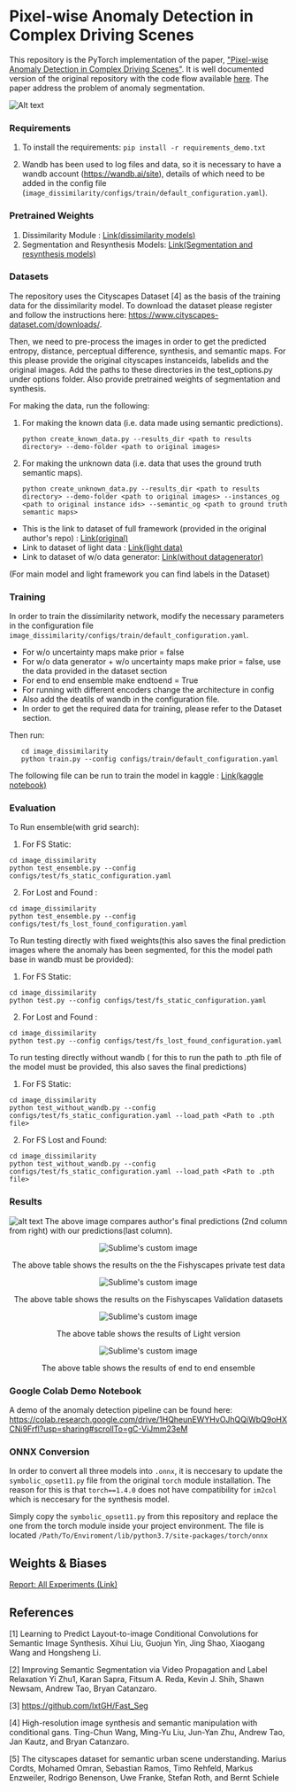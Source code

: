 # Pixel-wise Anomaly Detection in Complex Driving Scenes
This repository is the PyTorch implementation of the paper, ["Pixel-wise Anomaly Detection in Complex Driving Scenes"](https://arxiv.org/abs/2103.05445). It is well documented version of the original repository with the code flow available [here](https://github.com/giandbt/synboost). The paper address the problem of anomaly segmentation.

![Alt text](display_images/methodology.png?raw=true "Methodology")

### Requirements

1) To install the requirements:
```pip install -r requirements_demo.txt```

2) Wandb has been used to log files and data, so it is necessary to have a wandb account (https://wandb.ai/site), details of which need to be added in the config file (`image_dissimilarity/configs/train/default_configuration.yaml`). 


### Pretrained Weights

1) Dissimilarity Module : [Link(dissimilarity models)](https://drive.google.com/drive/folders/16ELWb4Qu0AZ5dolf1vT5SoIkpdNR59DR?usp=sharing)
2) Segmentation and Resynthesis Models: [Link(Segmentation and resynthesis models)](https://drive.google.com/drive/folders/1OLsxpM_D6c8kGxikZwlytYDYZtR8S3C-?usp=sharing)


### Datasets 
The repository uses the Cityscapes Dataset [4] as the basis of the training data for the dissimilarity model. 
To download the dataset please register and follow the instructions here: https://www.cityscapes-dataset.com/downloads/.

Then, we need to pre-process the images in order to get the predicted entropy, distance, perceptual difference, synthesis, and semantic maps.
For this please provide the original cityscapes instanceids, labelids and the original images. Add the paths to these directories in the test_options.py under options folder.
Also provide pretrained weights of segmentation and synthesis.

For making the data, run the following:

1) For making the known data (i.e. data made using semantic predictions).
   ```
   python create_known_data.py --results_dir <path to results directory> --demo-folder <path to original images>
   ```

2) For making the unknown data (i.e. data that uses the ground truth semantic maps).
   ```
   python create_unknown_data.py --results_dir <path to results directory> --demo-folder <path to original images> --instances_og <path to original instance ids> --semantic_og <path to ground truth semantic maps>
   ```

- This is the link to dataset of full framework (provided in the original author's repo) : [Link(original)](http://robotics.ethz.ch/~asl-datasets/Dissimilarity/data_processed.tar)
- Link to dataset of light data : [Link(light data)](https://www.kaggle.com/mlrc2021anonymous/synboost-light-data)
- Link to dataset of w/o data generator: [Link(without datagenerator)](https://www.kaggle.com/mlrc2021anonymous/synboost-without-data-generator)

(For main model and light framework you can find labels in the Dataset)


### Training 
In order to train the dissimilarity network, modify the necessary parameters in the configuration file `image_dissimilarity/configs/train/default_configuration.yaml`. 
   - For w/o uncertainty maps make prior = false
   - For w/o data generator + w/o uncertainty maps make prior = false, use the data provided in the dataset section
   - For end to end ensemble make endtoend = True
   - For running with different encoders change the architecture in config
   - Also add the deatils of wandb in the configuration file.
   - In order to get the required data for training, please refer to the Dataset section. 

Then run: 
```
   cd image_dissimilarity
   python train.py --config configs/train/default_configuration.yaml
```
The following file can be run to train the model in kaggle : [Link(kaggle notebook)](https://www.kaggle.com/mlrc2021anonymous/synboost-pytorch)

### Evaluation
To Run ensemble(with grid search):
1) For FS Static: 
```
cd image_dissimilarity
python test_ensemble.py --config configs/test/fs_static_configuration.yaml 
```

2) For Lost and Found : 
```
cd image_dissimilarity
python test_ensemble.py --config configs/test/fs_lost_found_configuration.yaml 
```

To Run testing directly with fixed weights(this also saves the final prediction images where the anomaly has been segmented, for this the model path base in wandb must be provided):
1) For FS Static: 
```
cd image_dissimilarity
python test.py --config configs/test/fs_static_configuration.yaml 
``` 
2) For Lost and Found : 
```
cd image_dissimilarity
python test.py --config configs/test/fs_lost_found_configuration.yaml 
```
To run testing directly without wandb ( for this to run the path to .pth file of the model must be provided, this also saves the final predictions)
1) For FS Static:
```
cd image_dissimilarity
python test_without_wandb.py --config configs/test/fs_static_configuration.yaml --load_path <Path to .pth file>
```
2) For FS Lost and Found:
```
cd image_dissimilarity
python test_without_wandb.py --config configs/test/fs_static_configuration.yaml --load_path <Path to .pth file>
```
   
### Results

![alt text](https://github.com/manideep1108/synboost/blob/master/display_images/Comapring%20oututs%20of%20ours%20and%20authors.jpeg?raw=true)
The above image compares author's final predictions (2nd column from right) with our predictions(last column).


<p align="center">
  <img src="https://github.com/manideep1108/synboost/blob/master/display_images/main%20results.png?raw=true" alt="Sublime's custom image"/>
</p>
<p align="center">
  The above table shows the results on the the Fishyscapes private test data
</p>

<p align="center">
  <img src="https://github.com/manideep1108/synboost/blob/master/display_images/table%202.png?raw=true" alt="Sublime's custom image"/>
</p>
<p align="center">
  The above table shows the results on the Fishyscapes Validation datasets
</p>

<p align="center">
  <img src="https://github.com/manideep1108/synboost/blob/master/display_images/light.png?raw=true" alt="Sublime's custom image"/>
</p>
<p align="center">
  The above table shows the results of Light version 
</p>

<p align="center">
  <img src="https://github.com/manideep1108/synboost/blob/master/display_images/ensemble.png?raw=true" alt="Sublime's custom image"/>
</p>
<p align="center">
  The above table shows the results of end to end ensemble
</p>



### Google Colab Demo Notebook
A demo of the anomaly detection pipeline can be found here: https://colab.research.google.com/drive/1HQheunEWYHvOJhQQiWbQ9oHXCNi9Frfl?usp=sharing#scrollTo=gC-ViJmm23eM

### ONNX Conversion 

In order to convert all three models into `.onnx`, it is neccesary to update the `symbolic_opset11.py` file from the
original `torch` module installation. The reason for this is that `torch==1.4.0` does not have compatibility for `im2col`
which is neccesary for the synthesis model. 

Simply copy the `symbolic_opset11.py` from this repository and replace the one from the torch module inside your project environment. 
The file is located `/Path/To/Enviroment/lib/python3.7/site-packages/torch/onnx`

## Weights & Biases
[Report: All Experiments (Link)](https://wandb.ai/dl-segmentation/MLRC_Synboost/reports/Synboost-MLRC-2021--VmlldzoxNTIyNDk2?accessToken=uevcwtv10q3bwg40rr4zbd3l5rxt4crs3bys6z6zf375xa123qusncm4cv38n95l)


## References
[1] Learning to Predict Layout-to-image Conditional Convolutions for Semantic Image Synthesis.
Xihui Liu, Guojun Yin, Jing Shao, Xiaogang Wang and Hongsheng Li.

[2] Improving Semantic Segmentation via Video Propagation and Label Relaxation
Yi Zhu1, Karan Sapra, Fitsum A. Reda, Kevin J. Shih, Shawn Newsam, Andrew Tao, Bryan Catanzaro.

[3] https://github.com/lxtGH/Fast_Seg

[4] High-resolution image synthesis and semantic manipulation with conditional gans.
Ting-Chun Wang, Ming-Yu Liu, Jun-Yan Zhu, Andrew Tao, Jan Kautz, and Bryan Catanzaro. 

[5] The cityscapes dataset for semantic urban scene understanding. 
Marius Cordts, Mohamed Omran, Sebastian Ramos, Timo Rehfeld, Markus Enzweiler, Rodrigo Benenson, Uwe Franke, Stefan Roth, and Bernt Schiele
